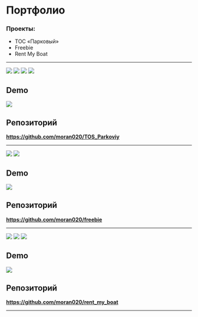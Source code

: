 # Портфолио

### Проекты:

- ТОС «Парковый»
- Freebie
- Rent My Boat

***
![](https://github.com/moran020/portfolio/blob/main/TOS_Parkoviy/presentation/Slide_1.png) 
![](https://github.com/moran020/portfolio/blob/main/TOS_Parkoviy/presentation/Slide_2.png) 
![](https://github.com/moran020/portfolio/blob/main/TOS_Parkoviy/presentation/Slide_3.png) 
![](https://github.com/moran020/portfolio/blob/main/TOS_Parkoviy/presentation/Slide_4.png) 

## Demo

![](https://github.com/moran020/portfolio/blob/main/TOS_Parkoviy/demo.gif) 

## Репозиторий 

**<https://github.com/moran020/TOS_Parkoviy>**

***
![](https://github.com/moran020/portfolio/blob/main/freebie/presentation/Slide_1.png) 
![](https://github.com/moran020/portfolio/blob/main/freebie/presentation/Slide_2.png) 

## Demo

![](https://github.com/moran020/portfolio/blob/main/freebie/demo480.gif) 

## Репозиторий 

**<https://github.com/moran020/freebie>**

***
![](https://github.com/moran020/portfolio/blob/main/rent_my_boat/presentation/Slide_1.png) 
![](https://github.com/moran020/portfolio/blob/main/rent_my_boat/presentation/Slide_2.png)
![](https://github.com/moran020/portfolio/blob/main/rent_my_boat/presentation/Slide_3.png) 

## Demo

![](https://github.com/moran020/portfolio/blob/main/rent_my_boat/demo480.gif) 

## Репозиторий 

**<https://github.com/moran020/rent_my_boat>**

***
